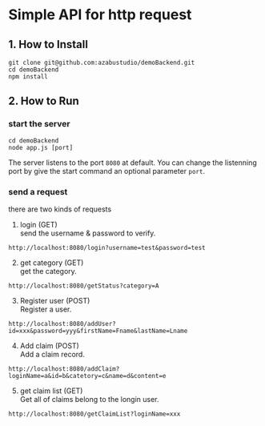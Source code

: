 # Simple API for http request

## 1. How to Install
```
git clone git@github.com:azabustudio/demoBackend.git
cd demoBackend
npm install
```

## 2. How to Run
### start the server
```
cd demoBackend
node app.js [port]
```
The server listens to the port `8080` at default.
You can change the listenning port by give the start command an optional parameter `port`.

### send a request
there are two kinds of requests

1. login (GET)<br>
send the username & password to verify.
```
http://localhost:8080/login?username=test&password=test
```

2. get category (GET)<br>
get the category.
```
http://localhost:8080/getStatus?category=A
```

3. Register user (POST)<br>
Register a user.
```
http://localhost:8080/addUser?id=xxx&password=yyy&firstName=Fname&lastName=Lname
```

4. Add claim (POST)<br>
Add a claim record.
```
http://localhost:8080/addClaim?loginName=a&id=b&catetory=c&name=d&content=e
```

5. get claim list (GET)<br>
Get all of claims belong to the longin user.
```
http://localhost:8080/getClaimList?loginName=xxx
```
